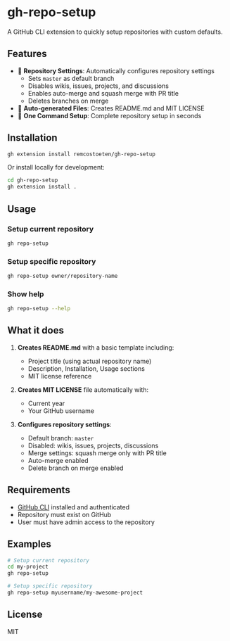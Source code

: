 # gh-repo-setup

A GitHub CLI extension to quickly setup repositories with custom defaults.

## Features

- 🔧 **Repository Settings**: Automatically configures repository settings
  - Sets `master` as default branch
  - Disables wikis, issues, projects, and discussions
  - Enables auto-merge and squash merge with PR title
  - Deletes branches on merge
- 📝 **Auto-generated Files**: Creates README.md and MIT LICENSE
- 🚀 **One Command Setup**: Complete repository setup in seconds

## Installation

```bash
gh extension install remcostoeten/gh-repo-setup
```

Or install locally for development:

```bash
cd gh-repo-setup
gh extension install .
```

## Usage

### Setup current repository
```bash
gh repo-setup
```

### Setup specific repository
```bash
gh repo-setup owner/repository-name
```

### Show help
```bash
gh repo-setup --help
```

## What it does

1. **Creates README.md** with a basic template including:
   - Project title (using actual repository name)
   - Description, Installation, Usage sections
   - MIT license reference

2. **Creates MIT LICENSE** file automatically with:
   - Current year
   - Your GitHub username

3. **Configures repository settings**:
   - Default branch: `master`
   - Disabled: wikis, issues, projects, discussions
   - Merge settings: squash merge only with PR title
   - Auto-merge enabled
   - Delete branch on merge enabled

## Requirements

- [GitHub CLI](https://cli.github.com/) installed and authenticated
- Repository must exist on GitHub
- User must have admin access to the repository

## Examples

```bash
# Setup current repository
cd my-project
gh repo-setup

# Setup specific repository
gh repo-setup myusername/my-awesome-project
```

## License

MIT
